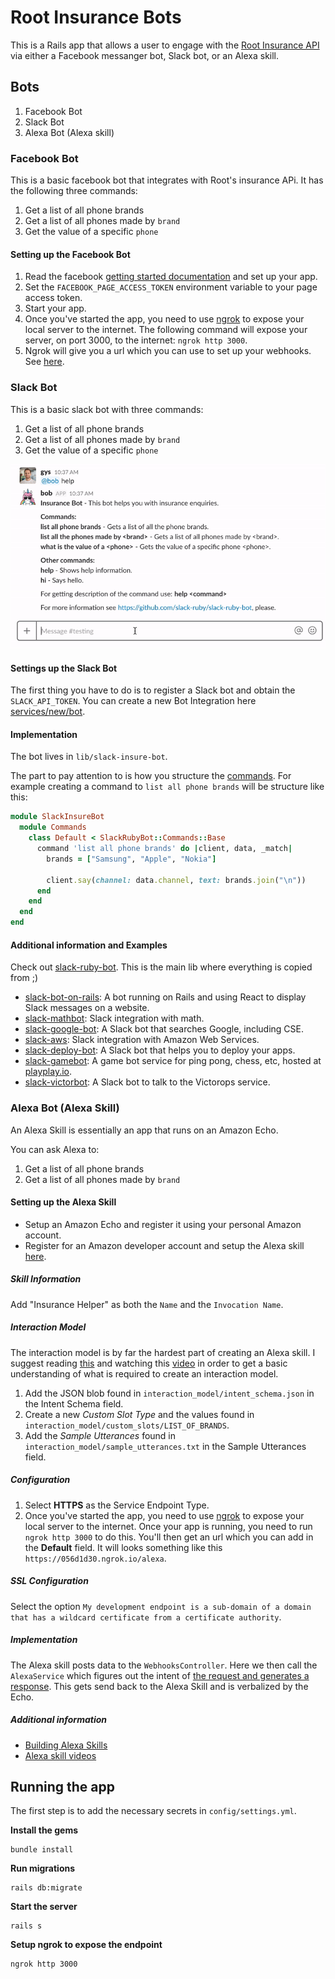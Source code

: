 # Root Insurance Bots

This is a Rails app that allows a user to engage with the [Root Insurance API](https://github.com/RootBank/root-insurance-ruby) via either a Facebook messanger bot, Slack bot, or an Alexa skill.

## Bots

1. Facebook Bot
2. Slack Bot
3. Alexa Bot (Alexa skill)

### Facebook Bot

This is a basic facebook bot that integrates with Root's insurance APi. It has the following three commands:
1. Get a list of all phone brands
2. Get a list of all phones made by `brand`
3. Get the value of a specific `phone`

#### Setting up the Facebook Bot

1. Read the facebook [getting started documentation](https://developers.facebook.com/docs/messenger-platform/getting-started/quick-start) and set up your app.
2. Set the `FACEBOOK_PAGE_ACCESS_TOKEN` environment variable to your page access token.
3. Start your app.
4. Once you've started the app, you need to use [ngrok](https://ngrok.com/) to expose your local server to the internet. The following command will expose your server, on port 3000, to the internet: `ngrok http 3000`.
5. Ngrok will give you a url which you can use to set up your webhooks. See [here](https://developers.facebook.com/docs/messenger-platform/getting-started/app-setup).

### Slack Bot

This is a basic slack bot with three commands:
1. Get a list of all phone brands
2. Get a list of all phones made by `brand`
3. Get the value of a specific `phone`

![](screenshots/slack_demo.gif)

#### Settings up the Slack Bot

The first thing you have to do is to register a Slack bot and obtain the `SLACK_API_TOKEN`. You can create a new Bot Integration here [services/new/bot](http://slack.com/services/new/bot).

#### Implementation

The bot lives in `lib/slack-insure-bot`.

The part to pay attention to is how you structure the [commands](https://github.com/slack-ruby/slack-ruby-bot/blob/master/TUTORIAL.md#commands). For example creating a command to `list all phone brands` will be structure like this:

```ruby
module SlackInsureBot
  module Commands
    class Default < SlackRubyBot::Commands::Base
      command 'list all phone brands' do |client, data, _match|
        brands = ["Samsung", "Apple", "Nokia"]

        client.say(channel: data.channel, text: brands.join("\n"))
      end
    end
  end
end
```

#### Additional information and Examples

Check out [slack-ruby-bot](https://github.com/slack-ruby/slack-ruby-bot/). This is the main lib where everything is copied from ;)

* [slack-bot-on-rails](https://github.com/dblock/slack-bot-on-rails): A bot running on Rails and using React to display Slack messages on a website.
* [slack-mathbot](https://github.com/dblock/slack-mathbot): Slack integration with math.
* [slack-google-bot](https://github.com/dblock/slack-google-bot): A Slack bot that searches Google, including CSE.
* [slack-aws](https://github.com/dblock/slack-aws): Slack integration with Amazon Web Services.
* [slack-deploy-bot](https://github.com/accessd/slack-deploy-bot): A Slack bot that helps you to deploy your apps.
* [slack-gamebot](https://github.com/dblock/slack-gamebot): A game bot service for ping pong, chess, etc, hosted at [playplay.io](http://playplay.io).
* [slack-victorbot](https://github.com/uShip/victorbot): A Slack bot to talk to the Victorops service.

### Alexa Bot (Alexa Skill)
An Alexa Skill is essentially an app that runs on an Amazon Echo.

You can ask Alexa to:
1. Get a list of all phone brands
2. Get a list of all phones made by `brand`

#### Setting up the Alexa Skill

* Setup an Amazon Echo and register it using your personal Amazon account.
* Register for an Amazon developer account and setup the Alexa skill [here](https://developer.amazon.com/edw/home.html).

##### Skill Information

Add "Insurance Helper" as both the `Name` and the `Invocation Name`.

##### Interaction Model
The interaction model is by far the hardest part of creating an Alexa skill. I suggest reading [this](https://developer.amazon.com/docs/custom-skills/custom-interaction-model-reference.html) and watching this [video](https://www.youtube.com/watch?v=0V_rNKx-P1I) in order to get a basic understanding of what is required to create an interaction model.

1. Add the JSON blob found in `interaction_model/intent_schema.json` in the Intent Schema field.
2. Create a new *Custom Slot Type* and the values found in `interaction_model/custom_slots/LIST_OF_BRANDS`.
3. Add the *Sample Utterances* found in `interaction_model/sample_utterances.txt` in the Sample Utterances field.

##### Configuration

1. Select **HTTPS** as the Service Endpoint Type.
2. Once you've started the app, you need to use [ngrok](https://ngrok.com/) to expose your local server to the internet. Once your app is running, you need to run `ngrok http 3000` to do this. You'll then get an url which you can add in the **Default** field. It will looks something like this `https://056d1d30.ngrok.io/alexa`.

##### SSL Configuration

Select the option `My development endpoint is a sub-domain of a domain that has a wildcard certificate from a certificate authority`.

##### Implementation

The Alexa skill posts data to the `WebhooksController`. Here we then call the `AlexaService` which figures out the intent of [the request and generates a response](https://developer.amazon.com/docs/custom-skills/request-and-response-json-reference.html). This gets send back to the Alexa Skill and is verbalized by the Echo.

##### Additional information

* [Building Alexa Skills](https://developer.amazon.com/appsandservices/solutions/alexa/alexa-skills-kit/getting-started-guide)
* [Alexa skill videos](https://www.youtube.com/watch?v=0V_rNKx-P1I)

## Running the app

The first step is to add the necessary secrets in `config/settings.yml`.

**Install the gems**

    bundle install

**Run migrations**

    rails db:migrate

**Start the server**

    rails s

**Setup ngrok to expose the endpoint**

    ngrok http 3000
